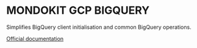 # MONDOKIT GCP BIGQUERY

Simplifies BigQuery client initialisation and common BigQuery operations.

[Official documentation](https://mondo-mob.github.io/gae-js-docs/packages/gae-js-bigquery.html)
